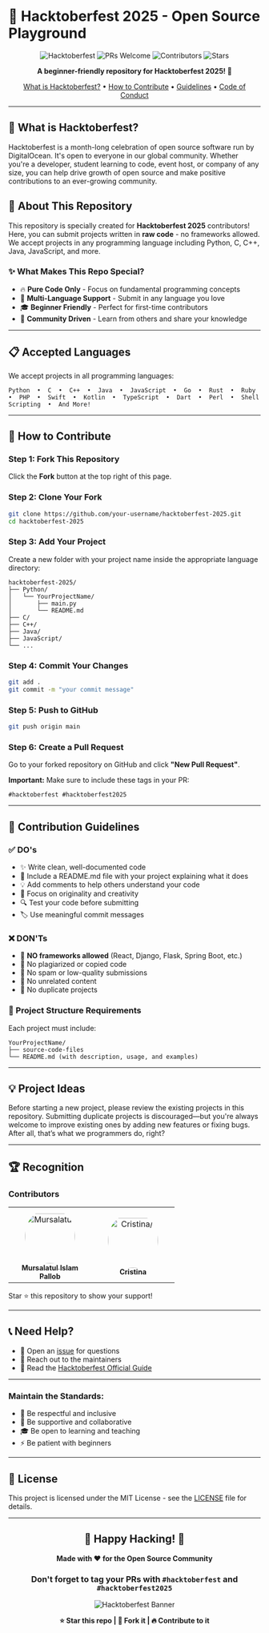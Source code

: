 # 🎃 Hacktoberfest 2025 - Open Source Playground

<div align="center">

![Hacktoberfest](https://img.shields.io/badge/Hacktoberfest-2025-blueviolet.svg)
![PRs Welcome](https://img.shields.io/badge/PRs-welcome-brightgreen.svg)
![Contributors](https://img.shields.io/github/contributors/mursalatul/hacktoberfest-2025?color=orange)
![Stars](https://img.shields.io/github/stars/mursalatul/hacktoberfest-2025?style=social)

**A beginner-friendly repository for Hacktoberfest 2025! 🚀**

[What is Hacktoberfest?](#-what-is-hacktoberfest) • [How to Contribute](#-how-to-contribute) • [Guidelines](#-contribution-guidelines) • [Code of Conduct](#-code-of-conduct)

</div>

---

## 🌟 What is Hacktoberfest?

Hacktoberfest is a month-long celebration of open source software run by DigitalOcean. It's open to everyone in our global community. Whether you're a developer, student learning to code, event host, or company of any size, you can help drive growth of open source and make positive contributions to an ever-growing community.

## 🎯 About This Repository

This repository is specially created for **Hacktoberfest 2025** contributors! Here, you can submit projects written in **raw code** - no frameworks allowed. We accept projects in any programming language including Python, C, C++, Java, JavaScript, and more.

### ✨ What Makes This Repo Special?

- 🔥 **Pure Code Only** - Focus on fundamental programming concepts
- 🌈 **Multi-Language Support** - Submit in any language you love
- 🎓 **Beginner Friendly** - Perfect for first-time contributors
- 🤝 **Community Driven** - Learn from others and share your knowledge

---

## 📋 Accepted Languages

We accept projects in all programming languages:

```
Python  •  C  •  C++  •  Java  •  JavaScript  •  Go  •  Rust  •  Ruby  •  PHP  •  Swift  •  Kotlin  •  TypeScript  •  Dart  •  Perl  •  Shell Scripting  •  And More!
```

---

## 🚀 How to Contribute

### Step 1: Fork This Repository
Click the **Fork** button at the top right of this page.

### Step 2: Clone Your Fork
```bash
git clone https://github.com/your-username/hacktoberfest-2025.git
cd hacktoberfest-2025
```

### Step 3: Add Your Project
Create a new folder with your project name inside the appropriate language directory:
```
hacktoberfest-2025/
├── Python/
│   └── YourProjectName/
│       ├── main.py
│       └── README.md
├── C/
├── C++/
├── Java/
├── JavaScript/
└── ...
```

### Step 4: Commit Your Changes
```bash
git add .
git commit -m "your commit message"
```

### Step 5: Push to GitHub
```bash
git push origin main
```

### Step 6: Create a Pull Request
Go to your forked repository on GitHub and click **"New Pull Request"**.

**Important:** Make sure to include these tags in your PR:
```
#hacktoberfest #hacktoberfest2025
```

---

## 📜 Contribution Guidelines

### ✅ DO's
- ✨ Write clean, well-documented code
- 📝 Include a README.md file with your project explaining what it does
- 💡 Add comments to help others understand your code
- 🎯 Focus on originality and creativity
- 🔍 Test your code before submitting
- 🏷️ Use meaningful commit messages

### ❌ DON'Ts
- 🚫 **NO frameworks allowed** (React, Django, Flask, Spring Boot, etc.)
- 🚫 No plagiarized or copied code
- 🚫 No spam or low-quality submissions
- 🚫 No unrelated content
- 🚫 No duplicate projects

### 📁 Project Structure Requirements
Each project must include:
```
YourProjectName/
├── source-code-files
└── README.md (with description, usage, and examples)
```

---

## 💡 Project Ideas
Before starting a new project, please review the existing projects in this repository.
Submitting duplicate projects is discouraged—but you're always welcome to improve existing
ones by adding new features or fixing bugs. After all, that’s what we programmers do, right?

---

## 🏆 Recognition
### Contributors

<table>
<tr>
    <td align="center" style="word-wrap: break-word; width: 150.0; height: 150.0">
        <a href=https://github.com/mursalatul>
            <img src=https://avatars.githubusercontent.com/u/79168756?v=4 width="100;"  style="border-radius:50%;align-items:center;justify-content:center;overflow:hidden;padding-top:10px" alt=Mursalatul Islam Pallob/>
            <br />
            <sub style="font-size:14px"><b>Mursalatul Islam Pallob</b></sub>
        </a>
    </td>
    <td align="center" style="word-wrap: break-word; width: 150.0; height: 150.0">
        <a href=https://github.com/CristinaEU1>
            <img src=https://avatars.githubusercontent.com/u/116112919?v=4 width="100;"  style="border-radius:50%;align-items:center;justify-content:center;overflow:hidden;padding-top:10px" alt=Cristina/>
            <br />
            <sub style="font-size:14px"><b>Cristina</b></sub>
        </a>
    </td>
</tr>
</table>

Star ⭐ this repository to show your support!

---

## 📞 Need Help?

- 💬 Open an [issue](../../issues) for questions
- 📧 Reach out to the maintainers
- 📖 Read the [Hacktoberfest Official Guide](https://hacktoberfest.com)

---

### Maintain the Standards:
- 🤝 Be respectful and inclusive
- 💙 Be supportive and collaborative
- 🎓 Be open to learning and teaching
- ⚡ Be patient with beginners

---

## 📜 License

This project is licensed under the MIT License - see the [LICENSE](LICENSE) file for details.

---

<div align="center">

## 🌟 Happy Hacking! 🌟

**Made with ❤️ for the Open Source Community**

### Don't forget to tag your PRs with `#hacktoberfest` and `#hacktoberfest2025`

![Hacktoberfest Banner](https://repository-images.githubusercontent.com/411197619/7c5289d5-7ddb-4de5-b65c-3d0bc5dd3bb7)

**⭐ Star this repo | 🍴 Fork it | 🔥 Contribute to it**

</div>
